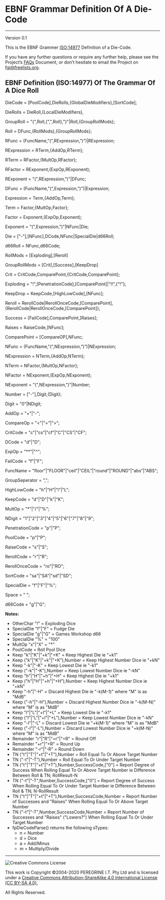 # EBNF Grammar Definition Of A Die-Code

---

Version 0.1

This is the EBNF Grammer [ISO:14977](https://www.iso.org/standard/26153.html) Definition of a Die-Code.

If you have any further questions or require any further help, please see the Project&rsquo;s [FAQs](https://github.com/Dulux-Oz/FGI/master/Project_Documentation/FAQs.md) Document, or don&rsquo;t hesitate to email the Project on <fgi@freelists.org>.

## EBNF Definition (ISO:14977) Of The Grammar Of A Dice Roll

DieCode = [PoolCode],DieRolls,{GlobalDieModifiers},[SortCode];

DieRolls = DieRoll,{LocalDieModifiers},

GroupRoll = "{",Roll,{",",Roll},"}"|Roll,{GroupRollMods};

Roll = DFunc,{RollMods},{GroupRollMods};

RFunc = (FuncName,"(",RExpression,&rdquo;)&rdquo;)|RExpression;

RExpression = RTerm,{AddOp,RTerm};

RTerm = RFactor,{MultOp,RFactor};

RFactor = RExponent,(ExpOp,RExponent);

RExponent = "(",RExpression,&rdquo;)"|DFunc;

DFunc = (FuncName,"(",Expression,&rdquo;)&rdquo;)|Expression;

Expression = Term,{AddOp,Term};

Term = Factor,{MultOp,Factor};

Factor = Exponent,(ExpOp,Exponent);

Exponent = "(",Expression,&rdquo;)"|NFunc|Die;

Die = ["-"],[NFunc],DCode,NFunc|SpecialDie|d66Roll;

d66Roll = NFunc,d66Code;

RollMods = [Exploding],[Reroll]

GroupRollMods = [Crit],[Success],[KeepDrop]

Crit = CritCode,ComparePoint,{CritCode,ComparePoint};

Exploding = "!",[PenetrationCode],[ComparePoint]|"!!",{"!"};

KeepDrop = KeepCode,[HighLowCode],[NFunc];

Reroll = RerollCode|RerollOnceCode,[ComparePoint],{RerollCode|RerollOnceCode,[ComparePoint]};

Success = [FailCode],ComparePoint,[Raises];

Raises = RaiseCode,[NFunc];

ComparePoint = [CompareOP],NFunc;

NFunc = (FuncName,"(",NExpression,&rdquo;)&rdquo;)|NExpression;

NExpression = NTerm,{AddOp,NTerm};

NTerm = NFactor,{MultOp,NFactor};

NFactor = NExponent,(ExpOp,NExponent);

NExponent = "(",NExpression,&rdquo;)"|Number;

Number = ["-"],Digit,{Digit};

Digit = "0"|NDigit;

AddOp = "+"|"-";

CompareOp = "<"|"="|">";

CritCode = "c"|"cs"|"cf"|"C"|"CS"|"CF";

DCode = "d"|"D";

ExpOp = "**"|"^";

FailCode = "f"|"F";

FuncName = "floor"|"FLOOR"|"ceil"|"CEIL"|"round"|"ROUND"|"abs"|"ABS";

GroupSeperator = ",";

HighLowCode = "h"|"H"|"l"|"L";

KeepCode = "d"|"D"|"k"|"K";

MultOp = "*"|"/"|"%";

NDigit = "1"|"2"|"3"|"4"|"5"|"6"|"7"|"8"|"9";

PenetrationCode = "p"|"P";

PoolCode = "p"|"P";

RaiseCode = "s"|"S";

RerollCode = "r"|"R";

RerollOnceCode = "ro"|"RO";

SortCode = "sa"|"SA"|"sd"|"SD";

SpecialDie = "f"|"F"|"%";

Space = " ";

d66Code = "g"|"G";

**Notes:**

- OtherChar "!" = Exploding Dice
- SpecialDie "f"|"F" = Fudge Die
- SpecialDie "g"|"G" = Games Workshop d66
- SpecialDie "%" = "100"
- MultOp "x"|"X" = "*"
- PoolCode = Roll Pool Dice
- Keep "k"|"K"|"+k"|"+K" = Keep Highest Die ie "+k1"
- Keep ("k"|"K"|"+k"|"+K&rdquo;),Number = Keep Highest Number Dice ie "+kN"
- Keep "-k"|"-K" = Keep Lowest Die ie "-k1"
- Keep ("-k"|"-K&rdquo;),Number = Keep Lowest Number Dice ie "-kN"
- Keep "h"|"H"|"+h"|"+H" = Keep Highest Die ie "+k1"
- Keep ("h"|"H"|"+h"|"+H&rdquo;),Number = Keep Highest Number Dice ie "+kN"
- Keep "-h"|"-H" = Discard Highest Die ie "-k(M-1)" where "M" is as "MdB"
- Keep ("-h"|"-H&rdquo;),Number = Discard Highest Number Dice ie "-k(M-N)" where "M" is as "MdB"
- Keep "l"|"L"|"+l"|"+L" = Keep Lowest Die ie "-k1"
- Keep ("l"|"L"|"+l"|"+L&rdquo;),Number = Keep Lowest Number Dice ie "-kN"
- Keep "-l"|"-L" = Discard Lowest Die ie "+k(M-1)" where "M" is as "MdB"
- Keep ("-l"|"-L&rdquo;),Number = Discard Lowest Number Dice ie "+k(M-N)" where "M" is as "MdB"
- Remainder "r"|"R"|"=r"|"=R" = Round Off
- Remainder "+r"|"+R" = Round Up
- Remainder "-r"|"-R" = Round Down
- TN ("t"|"T"|"+t"|"+T&rdquo;),Number = Roll Equal To Or Above Target Number
- TN ("-t"|"-T&rdquo;),Number = Roll Equal To Or Under Target Number
- TN ("t"|"T"|"+t"|"+T&rdquo;),Number,SuccessCode,["0"] = Report Degree of Success When Rolling Equal To Or Above Target Number ie Difference Between Roll & TN; RollResult-N
- TN ("-t"|"-T",Number,SuccessCode,["0"] = Report Degree of Success When Rolling Equal To Or Under Target Number ie Difference Between Roll & TN; N-RollResult
- TN ("t"|"T"|"+t"|"+T&rdquo;),Number,SuccessCode,Number = Report Number of Successes and "Raises" When Rolling Equal To Or Above Target Number
- TN ("-t"|"-T",Number,SuccessCode,Number = Report Number of Successes and "Raises" ("Lowers?&rdquo;) When Rolling Equal To Or Under Target Number
- fpDieCodeParse() returns the following sTypes:
	+ n = Number
	+ d = Dice
	+ a = Add/Minus
	+ m = Multiply/Divide

---
![Creative Commons License](https://i.creativecommons.org/l/by-sa/4.0/88x31.png "Creative Commons License")

This work is Copyright &copy;2004-2020 PEREGRINE I.T. Pty Ltd and is licensed under a [Creative Commons Attribution-ShareAlike 4.0 International License (CC BY-SA 4.0).](https://creativecommons.org/licenses/by-sa/4.0/)

All Rights Reserved.
